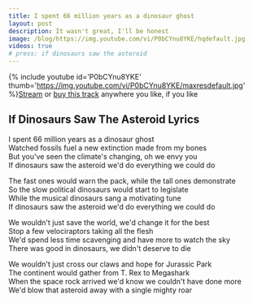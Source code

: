 ```yaml
---
title: I spent 66 million years as a dinosaur ghost
layout: post
description: It wasn't great, I'll be honest
image: /blog/https://img.youtube.com/vi/P0bCYnu8YKE/hqdefault.jpg 
videos: true
# press: if dinosaurs saw the asteroid
---
```


{% include youtube id='P0bCYnu8YKE' thumb='https://img.youtube.com/vi/P0bCYnu8YKE/maxresdefault.jpg' %}[Stream](https://olifro.st/stream) or [buy this track](https://olifrost.bandcamp.com) anywhere you like, if you like 

## If Dinosaurs Saw The Asteroid Lyrics
I spent 66 million years as a dinosaur ghost   
Watched fossils fuel a new extinction made from my bones   
But you've seen the climate's changing, oh we envy you   
If dinosaurs saw the asteroid we'd do everything we could do   
   
The fast ones would warn the pack, while the tall ones demonstrate   
So the slow political dinosaurs would start to legislate   
While the musical dinosaurs sang a motivating tune   
If dinosaurs saw the asteroid we'd do everything we could do   
   
We wouldn't just save the world, we'd change it for the best   
Stop a few velociraptors taking all the flesh   
We'd spend less time scavenging and have more to watch the sky   
There was good in dinosaurs, we didn't deserve to die   
   
We wouldn't just cross our claws and hope for Jurassic Park   
The continent would gather from T. Rex to Megashark   
When the space rock arrived we'd know we couldn't have done more   
We'd blow that asteroid away with a single mighty roar